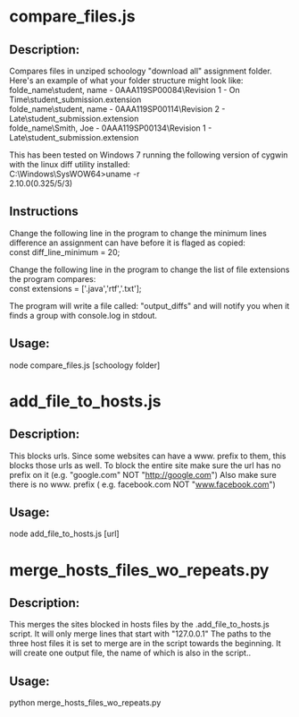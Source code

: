 # compare_files.js
## Description:
Compares files in unziped schoology "download all" assignment folder. Here's an example of what your folder structure might look like:
folde_name\student, name - 0AAA119SP00084\Revision 1 - On Time\student_submission.extension  
folde_name\student, name - 0AAA119SP00114\Revision 2 - Late\student_submission.extension  
folde_name\Smith, Joe - 0AAA119SP00134\Revision 1 - Late\student_submission.extension  

This has been tested on Windows 7 running the following version of cygwin with the linux diff utility installed:  
C:\Windows\SysWOW64>uname -r   
2.10.0(0.325/5/3)

## Instructions
Change the following line in the program to change the minimum lines difference an assignment can have before it is flaged as copied:  
const diff_line_minimum = 20;

Change the following line in the program to change the list of file extensions the program compares:  
const extensions = ['.java','rtf','.txt'];

The program will write a file called: "output_diffs" and will notify you when it finds a group with console.log in stdout. 

## Usage: 
node compare_files.js [schoology folder]


# add_file_to_hosts.js
## Description:
This blocks urls. Since some websites can have a www. prefix to them, this blocks those urls as well. To block the entire site make sure the url has no prefix on it (e.g. "google.com" NOT "http://google.com") Also make sure there is no www. prefix ( e.g. facebook.com NOT "www.facebook.com")

## Usage:
node add_file_to_hosts.js [url]

# merge_hosts_files_wo_repeats.py
## Description:
This merges the sites blocked in hosts files by the .add_file_to_hosts.js script. It will only merge lines that start with "127.0.0.1" The paths to the three host files it is set to merge are in the script towards the beginning. It will create one output file, the name of which is also in the script..

## Usage:
python merge_hosts_files_wo_repeats.py 

